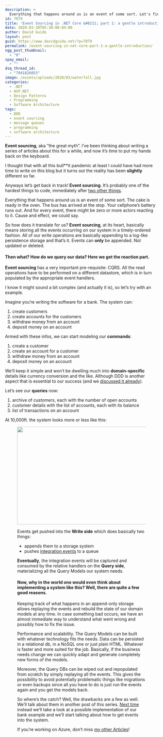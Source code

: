 ```yaml
---
description: >
  Everything that happens around us is an event of some sort. Let's find out what Event Sourcing is and how we can implement it in .NET Core.
id: 7079
title: 'Event Sourcing in .NET Core &#8211; part 1: a gentle introduction'
date: 2020-03-30T05:30:00-04:00
author: David Guida
layout: post
guid: https://www.davidguida.net/?p=7079
permalink: /event-sourcing-in-net-core-part-1-a-gentle-introduction/
ngg_post_thumbnail:
  - "0"
spay_email:
  - ""
dsq_thread_id:
  - "7941826053"
image: /assets/uploads/2020/03/waterfall.jpg
categories:
  - .NET
  - ASP.NET
  - Design Patterns
  - Programming
  - Software Architecture
tags:
  - DDD
  - event sourcing
  - message queues
  - programming
  - software architecture
---
```

**Event sourcing**, aka &#8220;the great myth&#8221;. I&#8217;ve been thinking about writing a series of articles about this for a while, and now it&#8217;s time to put my hands back on the keyboard. 

I thought that with all this bull**it pandemic at least I could have had more time to write on this blog but it turns out the reality has been **slightly** different so far.

Anyways let&#8217;s get back in track! **Event sourcing**. It&#8217;s probably one of the hardest things to code, immediately after <a rel="noreferrer noopener" aria-label="two other things (opens in a new tab)" href="https://martinfowler.com/bliki/TwoHardThings.html" target="_blank">two other things</a>.

Everything that happens around us is an event of some sort. The cake is ready in the oven. The bus has arrived at the stop. Your cellphone&#8217;s battery runs out. And for every event, there might be zero or more actors reacting to it. Cause and effect, we could say.

So how does it translate for us? **Event sourcing**, at its heart, basically means storing all the events occurring on our system in a timely-ordered fashion. All of our write operations are basically appending to a log-like persistence storage and that&#8217;s it. Events can **only** be appended. Not updated or deleted.

#### Then what? How do we **query** our data? Here we get the **reaction** part. 

**Event sourcing** has a very important pre-requisite: CQRS. All the read operations have to be performed on a different datastore, which is in turn populated by the appropriate event handlers.

I know it might sound a bit complex (and actually it is), so let&#8217;s try with an example. 

Imagine you&#8217;re writing the software for a bank. The system can:

  1. create customers
  2. create accounts for the customers
  3. withdraw money from an account
  4. deposit money on an account

Armed with these infos, we can start modeling our **commands**:

  1. create a customer
  2. create an account for a customer
  3. withdraw money from an account
  4. deposit money on an account

We&#8217;ll keep it simple and won&#8217;t be dwelling much into **domain-specific** details like currency conversion and the like. Although DDD is another aspect that is essential to our success (and we <a rel="noreferrer noopener" aria-label="discussed it already (opens in a new tab)" href="https://www.davidguida.net/lets-do-some-ddd-with-entity-framework-core-3/" target="_blank">discussed it already</a>).

Let&#8217;s see our **queries** now:

  1. archive of customers, each with the number of open accounts
  2. customer details with the list of accounts, each with its balance
  3. list of transactions on an account

At 10,000ft. the system looks more or less like this:<figure class="wp-block-image size-large">

<img loading="lazy" width="671" height="321" src="/assets/uploads/2020/03/image-1.png?resize=671%2C321&#038;ssl=1" alt="" class="wp-image-7091" srcset="/assets/uploads/2020/03/image-1.png?w=671&ssl=1 671w, /assets/uploads/2020/03/image-1.png?resize=300%2C144&ssl=1 300w" sizes="(max-width: 671px) 100vw, 671px" data-recalc-dims="1" />

Events get pushed into the **Write side** which does basically two things: 

  * appends them to a storage system
  * pushes <a href="https://devblogs.microsoft.com/cesardelatorre/domain-events-vs-integration-events-in-domain-driven-design-and-microservices-architectures/" target="_blank" rel="noreferrer noopener" aria-label="integration events (opens in a new tab)">integration events</a> to a queue

**Eventually**, the integration events will be captured and consumed by the relative handlers on the **Query side**, materializing all the Query Models our system needs.

#### Now, why in the world one would even think about implementing a system like this? Well, there are quite a few good reasons.

Keeping track of what happens in an append-only storage allows replaying the events and rebuild the state of our domain models at any time. In case something bad occurs, we have an almost immediate way to understand what went wrong and possibly how to fix the issue.

Performance and scalability. The Query Models can be built with whatever technology fits the needs. Data can be persisted in a relational db, in a NoSQL one or just plain HTML. Whatever is faster and more suited for the job. Basically, if the business needs change we can quickly adapt and generate completely new forms of the models.

Moreover, the Query DBs can be wiped out and repopulated from scratch by simply replaying all the events. This gives the possibility to avoid potentially problematic things like migrations or even backups since all you have to do is just run the events again and you get the models back.

So where&#8217;s the catch? Well, the drawbacks are a few as well. We&#8217;ll talk about them in another post of this series. <a aria-label="undefined (opens in a new tab)" rel="noreferrer noopener" href="https://www.davidguida.net/event-sourcing-in-net-core-part-2-storing-events/" target="_blank">Next time</a> instead we&#8217;ll take a look at a possible implementation of our bank example and we&#8217;ll start talking about how to get events into the system.

If you&#8217;re working on Azure, don&#8217;t miss [my other Articles](https://www.davidguida.net/event-sourcing-on-azure-part-1-architecture-plan/)!

<div class="post-details-footer-widgets">
</div>